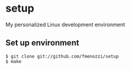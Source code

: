 # setup
My personalized Linux development environment

## Set up environment
    $ git clone git://github.com/fmenozzi/setup
    $ make
